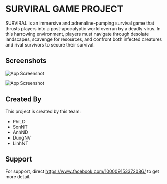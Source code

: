 
# SURVIRAL GAME PROJECT

SURVIRAL is an immersive and adrenaline-pumping survival game that thrusts players into a post-apocalyptic world overrun by a deadly virus. In this harrowing environment, players must navigate through desolate landscapes, scavenge for resources, and confront both infected creatures and rival survivors to secure their survival.


## Screenshots

![App Screenshot](https://files.catbox.moe/hosehb.png)

![App Screenshot](https://files.catbox.moe/442ozc.png)


## Created By

This project is created by this team:

- PhiLD
- SonNT
- AnhND
- DungNV
- LinhNT


## Support

For support, direct https://www.facebook.com/100009153372086/ to get more detail.

